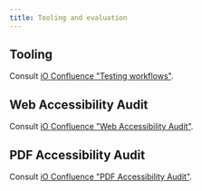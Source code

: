 ```yaml
---
title: Tooling and evaluation
---
```


## Tooling

Consult [iO Confluence "Testing workflows"](https://confluence.hosted-tools.com/display/COET/4.+Testing+workflows?preview=/200871296/200871299/Demystifying-Digital-Accessibility-FE-Dev-Day.pdf).

## Web Accessibility Audit

Consult [iO Confluence "Web Accessibility Audit"](https://confluence.hosted-tools.com/display/COET/Web+Accessibility+Audit).

## PDF Accessibility Audit

Consult [iO Confluence "PDF Accessibility Audit"](https://confluence.hosted-tools.com/display/COET/PDF+Accessibility+Audit).
